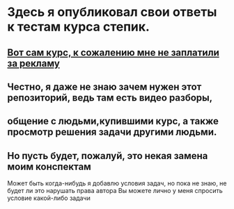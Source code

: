 # Здесь я опубликовал свои ответы к тестам курса степик. 
## [Вот сам курс, к сожалению мне не заплатили за рекламу](https://stepik.org/116336)     
## Честно, я даже не знаю зачем нужен этот репозиторий, ведь там есть видео разборы, 
## общение с людьми,купившими курс, а также просмотр решения задачи другими людьми. 
## Но пусть будет, пожалуй, это некая замена моим конспектам

Может быть когда-нибудь я добавлю условия задач, но пока не знаю, не будет ли это нарушать права автора
Вы можете лично у меня спросить условие какой-либо задачи
